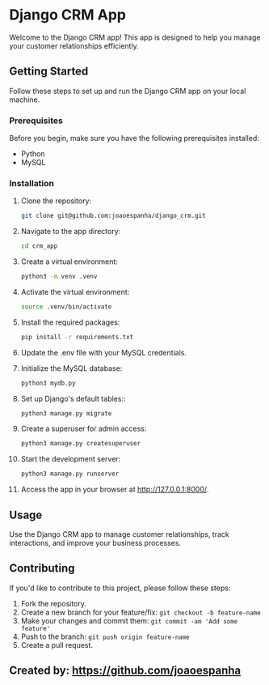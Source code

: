 # Django CRM App

Welcome to the Django CRM app! This app is designed to help you manage your customer relationships efficiently.

## Getting Started

Follow these steps to set up and run the Django CRM app on your local machine.

### Prerequisites

Before you begin, make sure you have the following prerequisites installed:

- Python
- MySQL

### Installation

1. Clone the repository:

   ```bash
   git clone git@github.com:joaoespanha/django_crm.git
   ```
2. Navigate to the app directory:

    ```bash
    cd crm_app
    ```
3. Create a virtual environment:

    ```bash
    python3 -m venv .venv
    ```

4. Activate the virtual environment:

    ```bash
    source .venv/bin/activate
    ```

5. Install the required packages:

    ```bash
    pip install -r requirements.txt
    ```

6. Update the .env file with your MySQL credentials.

7. Initialize the MySQL database:

     ```bash
    python3 mydb.py
    ```

8. Set up Django's default tables::

     ```bash
    python3 manage.py migrate
    ```

9. Create a superuser for admin access:

     ```bash
    python3 manage.py createsuperuser
    ```

10. Start the development server:

     ```bash
    python3 manage.py runserver
    ```

11. Access the app in your browser at http://127.0.0.1:8000/.

## Usage

Use the Django CRM app to manage customer relationships, track interactions, and improve your business processes.

## Contributing

If you'd like to contribute to this project, please follow these steps:

1. Fork the repository.
2. Create a new branch for your feature/fix: `git checkout -b feature-name`
3. Make your changes and commit them: `git commit -am 'Add some feature'`
4. Push to the branch: `git push origin feature-name`
5. Create a pull request.


## Created by: https://github.com/joaoespanha



